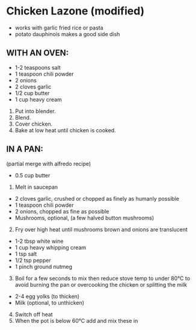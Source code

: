 #   Chicken Lazone (modified)
*   works with garlic fried rice or pasta
*   potato dauphinois makes a good side dish


##  WITH AN OVEN:

*   1-2 teaspoons salt
*   1 teaspoon chili powder
*   2 onions
*   2 cloves garlic
*   1/2 cup butter
*   1 cup heavy cream

1.  Put into blender.
2.  Blend.
3.  Cover chicken.
4.  Bake at low heat until chicken is cooked.


##  IN A PAN:
(partial merge with alfredo recipe)

*   0.5 cup butter
1.  Melt in saucepan

*   2 cloves garlic, crushed or chopped as finely as humanly possible
*   1 teaspoon chili powder
*   2 onions, chopped as fine as possible
*   Mushrooms, optional, (a few halved button mushrooms)
2.  Fry over high heat until mushrooms brown and onions are translucent

*   1-2 tbsp white wine
*   1 cup heavy whipping cream
*   1 tsp salt
*   1/2 tsp pepper
*   1 pinch ground nutmeg
3.  Boil for a few seconds to mix then reduce stove temp to under 80°C to avoid burning the pan or overcooking the chicken or splitting the milk

*   2-4 egg yolks (to thicken)
*   Milk (optional, to unthicken)
4.  Switch off heat
5.  When the pot is below 60°C add and mix these in
